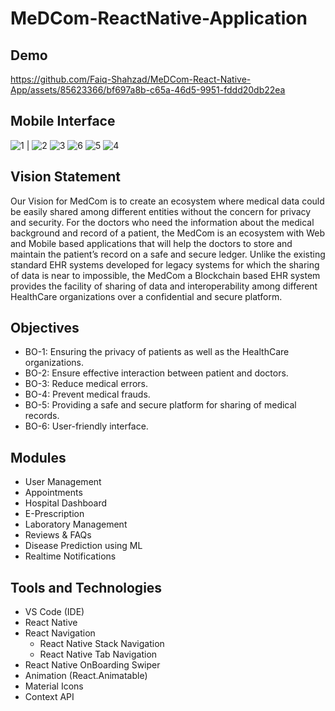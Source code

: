 # MeDCom-ReactNative-Application


## Demo
https://github.com/Faiq-Shahzad/MeDCom-React-Native-App/assets/85623366/bf697a8b-c65a-46d5-9951-fddd20db22ea

## Mobile Interface

![1](https://github.com/Faiq-Shahzad/MeDCom-React-Native-App/assets/85623366/7d319d6b-77fd-4546-bc55-a8abcab066c3) | ![2](https://github.com/Faiq-Shahzad/MeDCom-React-Native-App/assets/85623366/b678683e-39f8-478d-abb6-f860de6c93ca)
![3](https://github.com/Faiq-Shahzad/MeDCom-React-Native-App/assets/85623366/3c817888-8e55-4cf9-82bb-572484204c0f)
![6](https://github.com/Faiq-Shahzad/MeDCom-React-Native-App/assets/85623366/4516ae20-d29f-46f7-8e0c-b0f615f3e971)
![5](https://github.com/Faiq-Shahzad/MeDCom-React-Native-App/assets/85623366/4e022eb3-2634-4838-b13d-f510f5572764)
![4](https://github.com/Faiq-Shahzad/MeDCom-React-Native-App/assets/85623366/928b35fb-cc31-40fd-95b0-1a73a2d8bbf8)

## Vision Statement
Our Vision for MedCom is to create an ecosystem where medical data could be easily shared
among different entities without the concern for privacy and security. For the doctors who need
the information about the medical background and record of a patient, the MedCom is an
ecosystem with Web and Mobile based applications that will help the doctors to store and
maintain the patient’s record on a safe and secure ledger. Unlike the existing standard EHR
systems developed for legacy systems for which the sharing of data is near to impossible, the
MedCom a Blockchain based EHR system provides the facility of sharing of data and
interoperability among different HealthCare organizations over a confidential and secure
platform.

## Objectives
- BO-1: Ensuring the privacy of patients as well as the HealthCare organizations.
- BO-2: Ensure effective interaction between patient and doctors.
- BO-3: Reduce medical errors.
- BO-4: Prevent medical frauds.
- BO-5: Providing a safe and secure platform for sharing of medical records.
- BO-6: User-friendly interface.

## Modules
- User Management
- Appointments
- Hospital Dashboard
- E-Prescription
- Laboratory Management
- Reviews & FAQs
- Disease Prediction using ML
- Realtime Notifications


## Tools and Technologies

<ul>
  <li>VS Code (IDE)</li>
  <li>React Native</li>
  <li>React Navigation
    <ul>
      <li>React Native Stack Navigation</li>
      <li>React Native Tab Navigation</li>
    </ul>
  </li> 
  <li>React Native OnBoarding Swiper</li>
  <li>Animation (React.Animatable)</li>
  <li>Material Icons</li>
  <li>Context API</li>
</ul>


